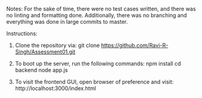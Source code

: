 Notes:
For the sake of time, there were no test cases written, and there was no linting and formatting done.
Additionally, there was no branching and everything was done in large commits to master.

Instructions:
1) Clone the repository via: git clone https://github.com/Ravi-R-Singh/Assessment01.git

2) To boot up the server, run the following commands:
    npm install
    cd backend
    node app.js

3) To visit the frontend GUI, open browser of preference and visit:
    http://localhost:3000/index.html